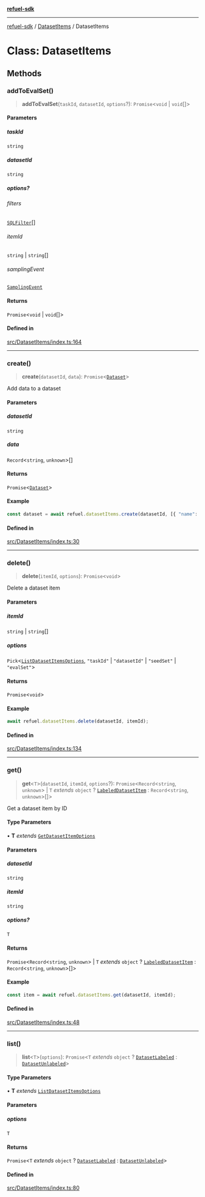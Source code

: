 [**refuel-sdk**](../../README.md)

***

[refuel-sdk](../../modules.md) / [DatasetItems](../README.md) / DatasetItems

# Class: DatasetItems

## Methods

### addToEvalSet()

> **addToEvalSet**(`taskId`, `datasetId`, `options`?): `Promise`\<`void` \| `void`[]\>

#### Parameters

##### taskId

`string`

##### datasetId

`string`

##### options?

###### filters

[`SQLFilter`](../../types/interfaces/SQLFilter.md)[]

###### itemId

`string` \| `string`[]

###### samplingEvent

[`SamplingEvent`](../../types/interfaces/SamplingEvent.md)

#### Returns

`Promise`\<`void` \| `void`[]\>

#### Defined in

[src/DatasetItems/index.ts:164](https://github.com/refuel-ai/refuel-sdk/blob/992e715e614e75caa11e039ae8b03c5366ed7bea/src/DatasetItems/index.ts#L164)

***

### create()

> **create**(`datasetId`, `data`): `Promise`\<[`Dataset`](../../types/interfaces/Dataset.md)\>

Add data to a dataset

#### Parameters

##### datasetId

`string`

##### data

`Record`\<`string`, `unknown`\>[]

#### Returns

`Promise`\<[`Dataset`](../../types/interfaces/Dataset.md)\>

#### Example

```ts
const dataset = await refuel.datasetItems.create(datasetId, [{ "name": "John Doe" }, { "name": "Jane Doe" }]);
```

#### Defined in

[src/DatasetItems/index.ts:30](https://github.com/refuel-ai/refuel-sdk/blob/992e715e614e75caa11e039ae8b03c5366ed7bea/src/DatasetItems/index.ts#L30)

***

### delete()

> **delete**(`itemId`, `options`): `Promise`\<`void`\>

Delete a dataset item

#### Parameters

##### itemId

`string` | `string`[]

##### options

`Pick`\<[`ListDatasetItemsOptions`](../../types/interfaces/ListDatasetItemsOptions.md), `"taskId"` \| `"datasetId"` \| `"seedSet"` \| `"evalSet"`\>

#### Returns

`Promise`\<`void`\>

#### Example

```ts
await refuel.datasetItems.delete(datasetId, itemId);
```

#### Defined in

[src/DatasetItems/index.ts:134](https://github.com/refuel-ai/refuel-sdk/blob/992e715e614e75caa11e039ae8b03c5366ed7bea/src/DatasetItems/index.ts#L134)

***

### get()

> **get**\<`T`\>(`datasetId`, `itemId`, `options`?): `Promise`\<`Record`\<`string`, `unknown`\> \| `T` *extends* `object` ? [`LabeledDatasetItem`](../../types/interfaces/LabeledDatasetItem.md) : `Record`\<`string`, `unknown`\>[]\>

Get a dataset item by ID

#### Type Parameters

• **T** *extends* [`GetDatasetItemOptions`](../../types/interfaces/GetDatasetItemOptions.md)

#### Parameters

##### datasetId

`string`

##### itemId

`string`

##### options?

`T`

#### Returns

`Promise`\<`Record`\<`string`, `unknown`\> \| `T` *extends* `object` ? [`LabeledDatasetItem`](../../types/interfaces/LabeledDatasetItem.md) : `Record`\<`string`, `unknown`\>[]\>

#### Example

```ts
const item = await refuel.datasetItems.get(datasetId, itemId);
```

#### Defined in

[src/DatasetItems/index.ts:48](https://github.com/refuel-ai/refuel-sdk/blob/992e715e614e75caa11e039ae8b03c5366ed7bea/src/DatasetItems/index.ts#L48)

***

### list()

> **list**\<`T`\>(`options`): `Promise`\<`T` *extends* `object` ? [`DatasetLabeled`](../../types/interfaces/DatasetLabeled.md) : [`DatasetUnlabeled`](../../types/interfaces/DatasetUnlabeled.md)\>

#### Type Parameters

• **T** *extends* [`ListDatasetItemsOptions`](../../types/interfaces/ListDatasetItemsOptions.md)

#### Parameters

##### options

`T`

#### Returns

`Promise`\<`T` *extends* `object` ? [`DatasetLabeled`](../../types/interfaces/DatasetLabeled.md) : [`DatasetUnlabeled`](../../types/interfaces/DatasetUnlabeled.md)\>

#### Defined in

[src/DatasetItems/index.ts:80](https://github.com/refuel-ai/refuel-sdk/blob/992e715e614e75caa11e039ae8b03c5366ed7bea/src/DatasetItems/index.ts#L80)
